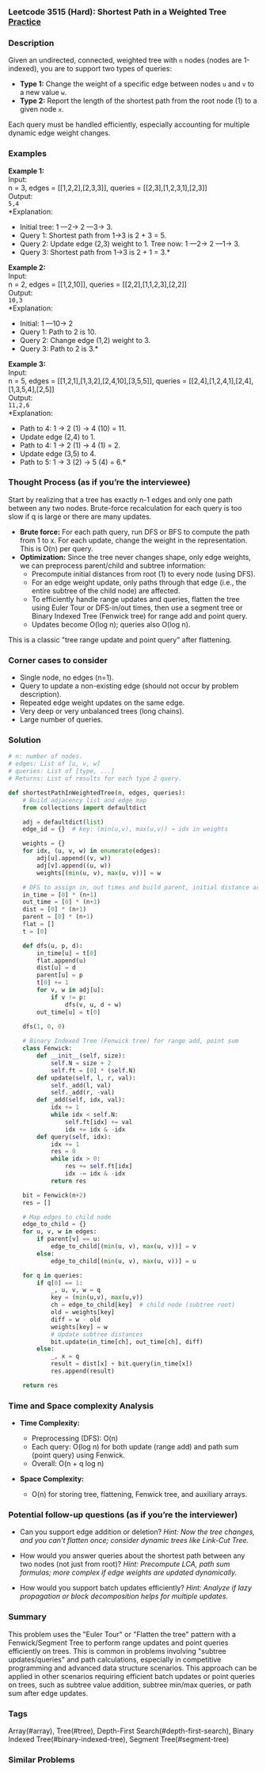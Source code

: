 ### Leetcode 3515 (Hard): Shortest Path in a Weighted Tree [Practice](https://leetcode.com/problems/shortest-path-in-a-weighted-tree)

### Description  
Given an undirected, connected, weighted tree with `n` nodes (nodes are 1-indexed), you are to support two types of queries:
- **Type 1:** Change the weight of a specific edge between nodes `u` and `v` to a new value `w`.
- **Type 2:** Report the length of the shortest path from the root node (1) to a given node `x`.

Each query must be handled efficiently, especially accounting for multiple dynamic edge weight changes.

### Examples  

**Example 1:**  
Input:  
n = 3, edges = [[1,2,2],[2,3,3]], queries = [[2,3],[1,2,3,1],[2,3]]  
Output:  
`5,4`  
*Explanation:  
- Initial tree: 1 —2→ 2 —3→ 3.  
- Query 1: Shortest path from 1→3 is 2 + 3 = 5.  
- Query 2: Update edge (2,3) weight to 1. Tree now: 1 —2→ 2 —1→ 3.  
- Query 3: Shortest path from 1→3 is 2 + 1 = 3.*

**Example 2:**  
Input:  
n = 2, edges = [[1,2,10]], queries = [[2,2],[1,1,2,3],[2,2]]  
Output:  
`10,3`  
*Explanation:  
- Initial: 1 —10→ 2  
- Query 1: Path to 2 is 10.  
- Query 2: Change edge (1,2) weight to 3.  
- Query 3: Path to 2 is 3.*

**Example 3:**  
Input:  
n = 5, edges = [[1,2,1],[1,3,2],[2,4,10],[3,5,5]], queries = [[2,4],[1,2,4,1],[2,4],[1,3,5,4],[2,5]]  
Output:  
`11,2,6`  
*Explanation:  
- Path to 4: 1 → 2 (1) → 4 (10) = 11.  
- Update edge (2,4) to 1.  
- Path to 4: 1 → 2 (1) → 4 (1) = 2.  
- Update edge (3,5) to 4.  
- Path to 5: 1 → 3 (2) → 5 (4) = 6.*

### Thought Process (as if you’re the interviewee)  
Start by realizing that a tree has exactly n-1 edges and only one path between any two nodes. Brute-force recalculation for each query is too slow if q is large or there are many updates.  
- **Brute force:** For each path query, run DFS or BFS to compute the path from 1 to x. For each update, change the weight in the representation. This is O(n) per query.
- **Optimization:** Since the tree never changes shape, only edge weights, we can preprocess parent/child and subtree information:
    - Precompute initial distances from root (1) to every node (using DFS).
    - For an edge weight update, only paths through that edge (i.e., the entire subtree of the child node) are affected.
    - To efficiently handle range updates and queries, flatten the tree using Euler Tour or DFS-in/out times, then use a segment tree or Binary Indexed Tree (Fenwick tree) for range add and point query.
    - Updates become O(log n); queries also O(log n).

This is a classic "tree range update and point query" after flattening.

### Corner cases to consider  
- Single node, no edges (n=1).
- Query to update a non-existing edge (should not occur by problem description).
- Repeated edge weight updates on the same edge.
- Very deep or very unbalanced trees (long chains).
- Large number of queries.

### Solution

```python
# n: number of nodes.
# edges: List of [u, v, w]
# queries: List of [type, ...]
# Returns: List of results for each type 2 query.

def shortestPathInWeightedTree(n, edges, queries):
    # Build adjacency list and edge map
    from collections import defaultdict

    adj = defaultdict(list)
    edge_id = {}  # key: (min(u,v), max(u,v)) → idx in weights

    weights = {}
    for idx, (u, v, w) in enumerate(edges):
        adj[u].append((v, w))
        adj[v].append((u, w))
        weights[(min(u, v), max(u, v))] = w

    # DFS to assign in, out times and build parent, initial distance arrays
    in_time = [0] * (n+1)
    out_time = [0] * (n+1)
    dist = [0] * (n+1)
    parent = [0] * (n+1)
    flat = []
    t = [0]

    def dfs(u, p, d):
        in_time[u] = t[0]
        flat.append(u)
        dist[u] = d
        parent[u] = p
        t[0] += 1
        for v, w in adj[u]:
            if v != p:
                dfs(v, u, d + w)
        out_time[u] = t[0]

    dfs(1, 0, 0)
    
    # Binary Indexed Tree (Fenwick tree) for range add, point sum
    class Fenwick:
        def __init__(self, size):
            self.N = size + 2
            self.ft = [0] * (self.N)
        def update(self, l, r, val):
            self._add(l, val)
            self._add(r, -val)
        def _add(self, idx, val):
            idx += 1
            while idx < self.N:
                self.ft[idx] += val
                idx += idx & -idx
        def query(self, idx):
            idx += 1
            res = 0
            while idx > 0:
                res += self.ft[idx]
                idx -= idx & -idx
            return res

    bit = Fenwick(n+2)
    res = []

    # Map edges to child node
    edge_to_child = {}
    for u, v, w in edges:
        if parent[v] == u:
            edge_to_child[(min(u, v), max(u, v))] = v
        else:
            edge_to_child[(min(u, v), max(u, v))] = u

    for q in queries:
        if q[0] == 1:
            _, u, v, w = q
            key = (min(u,v), max(u,v))
            ch = edge_to_child[key]  # child node (subtree root)
            old = weights[key]
            diff = w - old
            weights[key] = w
            # Update subtree distances
            bit.update(in_time[ch], out_time[ch], diff)
        else:
            _, x = q
            result = dist[x] + bit.query(in_time[x])
            res.append(result)

    return res

```

### Time and Space complexity Analysis  

- **Time Complexity:**  
  - Preprocessing (DFS): O(n)  
  - Each query: O(log n) for both update (range add) and path sum (point query) using Fenwick.
  - Overall: O(n + q log n)

- **Space Complexity:**
  - O(n) for storing tree, flattening, Fenwick tree, and auxiliary arrays.

### Potential follow-up questions (as if you’re the interviewer)  

- Can you support edge addition or deletion?
  *Hint: Now the tree changes, and you can't flatten once; consider dynamic trees like Link-Cut Tree.*

- How would you answer queries about the shortest path between any two nodes (not just from root)?
  *Hint: Precompute LCA, path sum formulas; more complex if edge weights are updated dynamically.*

- How would you support batch updates efficiently?
  *Hint: Analyze if lazy propagation or block decomposition helps for multiple updates.*

### Summary
This problem uses the "Euler Tour" or "Flatten the tree" pattern with a Fenwick/Segment Tree to perform range updates and point queries efficiently on trees. This is common in problems involving "subtree updates/queries" and path calculations, especially in competitive programming and advanced data structure scenarios. This approach can be applied in other scenarios requiring efficient batch updates or point queries on trees, such as subtree value addition, subtree min/max queries, or path sum after edge updates.

### Tags
Array(#array), Tree(#tree), Depth-First Search(#depth-first-search), Binary Indexed Tree(#binary-indexed-tree), Segment Tree(#segment-tree)

### Similar Problems
